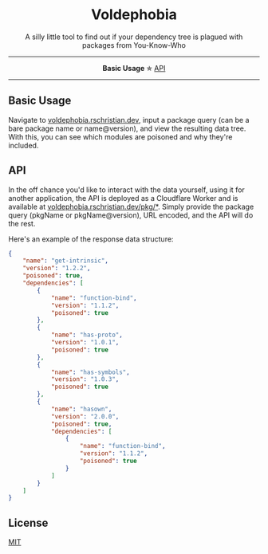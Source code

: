 <h1 align="center">Voldephobia</h1>

<p align="center">A silly little tool to find out if your dependency tree is plagued with packages from You-Know-Who</p>

---

<p align="center">
    <strong>Basic Usage</strong> ✯
    <a href="#api">API</a>
</p>

---

## Basic Usage

Navigate to <a href="https://voldephobia.rschristian.dev">voldephobia.rschristian.dev</a>, input a package query (can be a bare package name or name@version), and view the resulting data tree. With this, you can see which modules are poisoned and why they're included.

## API

In the off chance you'd like to interact with the data yourself, using it for another application, the API is deployed as a Cloudflare Worker and is available at <a href="https://voldephobia.rschristian.dev/pkg/">voldephobia.rschristian.dev/pkg/\*</a>. Simply provide the package query (pkgName or pkgName@version), URL encoded, and the API will do the rest.

Here's an example of the response data structure:

```json
{
    "name": "get-intrinsic",
    "version": "1.2.2",
    "poisoned": true,
    "dependencies": [
        {
            "name": "function-bind",
            "version": "1.1.2",
            "poisoned": true
        },
        {
            "name": "has-proto",
            "version": "1.0.1",
            "poisoned": true
        },
        {
            "name": "has-symbols",
            "version": "1.0.3",
            "poisoned": true
        },
        {
            "name": "hasown",
            "version": "2.0.0",
            "poisoned": true,
            "dependencies": [
                {
                    "name": "function-bind",
                    "version": "1.1.2",
                    "poisoned": true
                }
            ]
        }
    ]
}
```

## License

[MIT](https://github.com/rschristian/voldephobia/blob/master/LICENSE)
